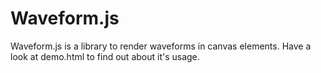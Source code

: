 # Waveform.js

Waveform.js is a library to render waveforms in canvas elements.
Have a look at demo.html to find out about it's usage.
